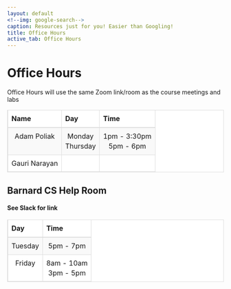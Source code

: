 ```yaml
---
layout: default
<!--img: google-search-->
caption: Resources just for you! Easier than Googling!
title: Office Hours
active_tab: Office Hours
---
```


 <style>

th {
    text-align: left
}

table > thead > tr > th, table > tbody > tr > th, table > tfoot > tr > th, table > thead > tr > td,
table > tbody > tr > td, table > tfoot > tr > td {
    padding: 8px;
    line-height: 1.42857143;
    vertical-align: top;
    border-top: 1px solid #ddd
}

table > thead > tr > th {
    vertical-align: bottom;
    border-bottom: 2px solid #ddd
}

table > caption + thead > tr:first-child > th, table > colgroup + thead > tr:first-child > th,
table > thead:first-child > tr:first-child > th, table > caption + thead > tr:first-child > td,
table > colgroup + thead > tr:first-child > td, table > thead:first-child > tr:first-child > td {
    border-top: 0
}

table > tbody + tbody {
    border-top: 2px solid #ddd
}

table {
    border: 1px solid #ddd;
    border-spacing: 0;
    border-collapse: collapse;
    background-color: #fff;
    width: 100%;
    max-width: 100%;
    margin-bottom: 20px
}

td, th {
    padding: 0
}

table > thead > tr > th, table > tbody > tr > th, table > tfoot > tr > th,
table > thead > tr > td, table > tbody > tr > td, table > tfoot > tr > td {
    border: 1px solid #ddd
}

table > thead > tr > th, table > thead > tr > td {
    border-bottom-width: 2px
}

table > tbody > tr:nth-child(odd) {
    background-color: #f9f9f9
}

</style>


# Office Hours

Office Hours will use the same Zoom link/room
as the course meetings and labs


<table>
<thead>
<tr>
<th align="center">Name</th>
<th align="center">Day</th>
<th align="center">Time</th>
</tr>
</thead>
<tbody align="center">
<tr align="center">
<td>Adam Poliak</td>
<td align="center">
Monday <br> Thursday </td>
<td align="center">1pm - 3:30pm <br> 5pm - 6pm </td>
</tr>
<tr align="center">
<td>Gauri Narayan</td>
<td align="center"></td>
<td> </td>
</tr>
</tbody>
</table>

## Barnard CS Help Room

<h4>See Slack for link</h4>

<table>
<thead>
<tr>
<th align="center">Day</th>
<th align="center">Time</th>
</tr>
</thead>
<tbody>
<tr align="center">
<td>Tuesday</td>
<td align="center">5pm - 7pm </td>
</tr>
<tr align="center">
<td>Friday</td>
<td align="center">8am - 10am <br> 3pm - 5pm</td>
</tr>
</tbody>
</table>


